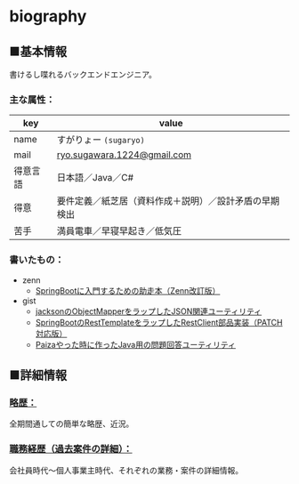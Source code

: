 # biography

## ■基本情報

書けるし喋れるバックエンドエンジニア。

### 主な属性：

|key|value|
|----|----|
|name|すがりょー `(sugaryo)`|
|mail|ryo.sugawara.1224@gmail.com|
|得意言語|日本語／Java／C#|
|得意|要件定義／紙芝居（資料作成＋説明）／設計矛盾の早期検出|
|苦手|満員電車／早寝早起き／低気圧|

### 書いたもの：

- zenn
  - [SpringBootに入門するための助走本（Zenn改訂版）](https://zenn.dev/sugaryo/books/spring-boot-run-up)
- gist
  - [jacksonのObjectMapperをラップしたJSON関連ユーティリティ](https://gist.github.com/sugaryo/0237c1a334f80e8fc6ca75b36393536a)
  - [SpringBootのRestTemplateをラップしたRestClient部品実装（PATCH対応版）](https://gist.github.com/sugaryo/18653b1bb84bad2d1a1e59f0a68b89c3)
  - [Paizaやった時に作ったJava用の問題回答ユーティリティ](https://gist.github.com/sugaryo/e2aafb97f04c947670ec1d9b767ae04c)

## ■詳細情報

### [略歴：](career.md)
全期間通しての簡単な略歴、近況。

### [職務経歴（過去案件の詳細）：](business.md)
会社員時代～個人事業主時代、それぞれの業務・案件の詳細情報。
